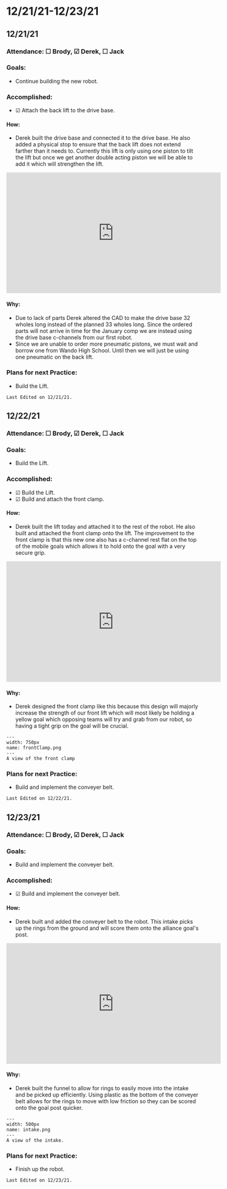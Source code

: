 # 12/21/21-12/23/21
## 12/21/21
### Attendance: &#9744; Brody, &#9745; Derek, &#9744; Jack
### Goals:
- Continue building the new robot.

### Accomplished:
- &#9745; Attach the back lift to the drive base.

#### How:
- Derek built the drive base and connected it to the drive base. He also added a physical stop to ensure that the back lift does not extend farther than it needs to. Currently this lift is only using one piston to tilt the lift but once we get another double acting piston we will be able to add it which will strengthen the lift.

<iframe width="560" height="315" src="https://www.youtube.com/embed/Okfd17WRI7c" title="YouTube video player" frameborder="0" allow="accelerometer; autoplay; clipboard-write; encrypted-media; gyroscope; picture-in-picture" allowfullscreen></iframe>

#### Why:
- Due to lack of parts Derek altered the CAD to make the drive base 32 wholes long instead of the planned 33 wholes long. Since the ordered parts will not arrive in time for the January comp we are instead using the drive base c-channels from our first robot. 
- Since we are unable to order more pneumatic pistons, we must wait and borrow one from Wando High School. Until then we will just be using one pneumatic on the back lift.

### Plans for next Practice:
- Build the Lift.

```{important}
Last Edited on 12/21/21.
```

## 12/22/21
### Attendance: &#9744; Brody, &#9745; Derek, &#9744; Jack
### Goals:
- Build the Lift.

### Accomplished:
- &#9745; Build the Lift.
- &#9745; Build and attach the front clamp.

#### How:
- Derek built the lift today and attached it to the rest of the robot. He also built and attached the front clamp onto the lift. The improvement to the front clamp is that this new one also has a c-channel rest flat on the top of the mobile goals which allows it to hold onto the goal with a very secure grip.

<iframe width="560" height="315" src="https://www.youtube.com/embed/0sRkDpj3UK0" title="YouTube video player" frameborder="0" allow="accelerometer; autoplay; clipboard-write; encrypted-media; gyroscope; picture-in-picture" allowfullscreen></iframe>

#### Why:
-  Derek designed the front clamp like this because this design will majorly increase the strength of our front lift which will most likely be holding a yellow goal which opposing teams will try and grab from our robot, so having a tight grip on the goal will be crucial.

```{figure} ././_images/december/frontClamp.PNG
---
width: 750px
name: frontClamp.png
---
A view of the front clamp
```
### Plans for next Practice:
- Build and implement the conveyer belt.

```{important}
Last Edited on 12/22/21.
```

## 12/23/21
### Attendance: &#9744; Brody, &#9745; Derek, &#9744; Jack
### Goals:
- Build and implement the conveyer belt.

### Accomplished:
- &#9745; Build and implement the conveyer belt.

#### How:
- Derek built and added the conveyer belt to the robot. This intake picks up the rings from the ground and will score them onto the alliance goal's post. 

<iframe width="560" height="315" src="https://www.youtube.com/embed/EaZ0Io5cUv4" title="YouTube video player" frameborder="0" allow="accelerometer; autoplay; clipboard-write; encrypted-media; gyroscope; picture-in-picture" allowfullscreen></iframe>

#### Why:
- Derek built the funnel to allow for rings to easily move into the intake and be picked up efficiently. Using plastic as the bottom of the conveyer belt allows for the rings to move with low friction so they can be scored onto the goal post quicker. 

```{figure} ././_images/december/intake.PNG
---
width: 500px
name: intake.png
---
A view of the intake.
```

### Plans for next Practice:
- Finish up the robot. 

```{important}
Last Edited on 12/23/21.
```